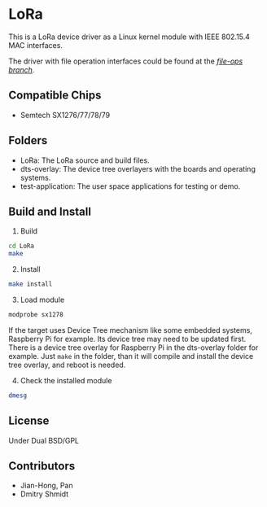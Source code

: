 # LoRa
This is a LoRa device driver as a Linux kernel module with IEEE 802.15.4 MAC interfaces.

The driver with file operation interfaces could be found at the *[file-ops branch](https://github.com/starnight/LoRa/tree/file-ops)*.

## Compatible Chips
* Semtech SX1276/77/78/79

## Folders
* LoRa: The LoRa source and build files.
* dts-overlay: The device tree overlayers with the boards and operating systems.
* test-application: The user space applications for testing or demo.

## Build and Install

1. Build
```sh
cd LoRa
make
```

2. Install
```sh
make install
```

3. Load module
```sh
modprobe sx1278
```
  If the target uses Device Tree mechanism like some embedded systems, Raspberry Pi for example.
  Its device tree may need to be updated first.
  There is a device tree overlay for Raspberry Pi in the dts-overlay folder for example.
  Just ``` make ``` in the folder, than it will compile and install the device tree overlay, and reboot is needed.

4. Check the installed module
```sh
dmesg
```

## License
Under Dual BSD/GPL

## Contributors
* Jian-Hong, Pan <starnight AT g.ncu.edu.tw>
* Dmitry Shmidt <dimitrysh AT google.com>
